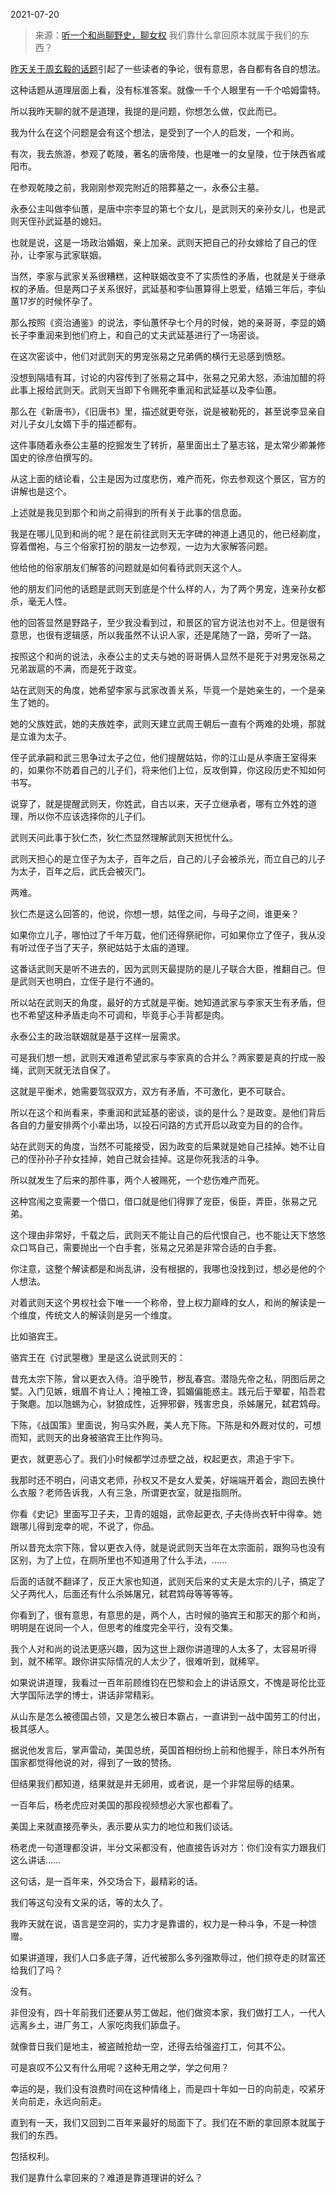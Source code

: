2021-07-20

> 来源：[听一个和尚聊野史，聊女权](http://mp.weixin.qq.com/s?__biz=MzU0MjYwNDU2Mw==&mid=2247500033&idx=1&sn=31dbe8a5e317e70d9ea1ba9c8c35e85c&chksm=fb1aad7dcc6d246b7246b7c02cab10909f303d5f3a6a478fc9dfa7fb0b0373ea50b2aba6e5ce&scene=27#wechat_redirect)
> 我们靠什么拿回原本就属于我们的东西？

[昨天关于周玄毅的话题](http://mp.weixin.qq.com/s?__biz=MzU0MjYwNDU2Mw==&mid=2247500028&idx=1&sn=e3d81766eb5892e641114554d1116a37&chksm=fb1aac80cc6d259698445fb39e84cba5da033aa4ebc45591d6ebcb0b3ef05dad206d2f9e0454&scene=21#wechat_redirect)引起了一些读者的争论，很有意思，各自都有各自的想法。  

  

这种话题从道理层面上看，没有标准答案。就像一千个人眼里有一千个哈姆雷特。  

  

所以我昨天聊的就不是道理，我提的是问题，你想怎么做，仅此而已。  

  

我为什么在这个问题是会有这个想法，是受到了一个人的启发，一个和尚。  

  

有次，我去旅游，参观了乾陵，著名的唐帝陵，也是唯一的女皇陵，位于陕西省咸阳市。

  

在参观乾陵之前，我刚刚参观完附近的陪葬墓之一，永泰公主墓。

  

永泰公主叫做李仙蕙，是唐中宗李显的第七个女儿，是武则天的亲孙女儿，也是武则天侄孙武延基的媳妇。

  

也就是说，这是一场政治婚姻，亲上加亲。武则天把自己的孙女嫁给了自己的侄孙，让李家与武家联姻。  

  

当然，李家与武家关系很糟糕，这种联姻改变不了实质性的矛盾，也就是关于继承权的矛盾。但是两口子关系很好，武延基和李仙蕙算得上恩爱，结婚三年后，李仙蕙17岁的时候怀孕了。

  

那么按照《资治通鉴》的说法，李仙蕙怀孕七个月的时候，她的亲哥哥，李显的嫡长子李重润来到他们府上，和自己的丈夫武延基进行了一场密谈。

  

在这次密谈中，他们对武则天的男宠张易之兄弟俩的横行无忌感到愤怒。

  

没想到隔墙有耳，讨论的内容传到了张易之耳中，张易之兄弟大怒，添油加醋的将此事上报给武则天。武则天当即下令赐死李重润和武延基以及李仙蕙。

  

那么在《新唐书》，《旧唐书》里，描述就更夸张，说是被勒死的，甚至说李显亲自对儿子女儿女婿下手的描述都有。  

  

这件事随着永泰公主墓的挖掘发生了转折，墓里面出土了墓志铭，是太常少卿兼修国史的徐彦伯撰写的。

  

从这上面的结论看，公主是因为过度悲伤，难产而死，你去参观这个景区，官方的讲解也是这个。  

  

上述就是我见到那个和尚之前得到的所有关于此事的信息面。  

  

我是在哪儿见到和尚的呢？是在前往武则天无字碑的神道上遇见的，他已经剃度，穿着僧袍，与三个俗家打扮的朋友一边参观，一边为大家解答问题。  

  

他给他的俗家朋友们解答的问题就是如何看待武则天这个人。

  

他的朋友们问他的话题是武则天到底是个什么样的人，为了两个男宠，连亲孙女都杀，毫无人性。

  

他的回答显然是野路子，至少我没看到过，和景区的官方说法也对不上。但是很有意思，也很有逻辑感，所以我虽然不认识人家，还是尾随了一路，旁听了一路。  

  

按照这个和尚的说法，永泰公主的丈夫与她的哥哥俩人显然不是死于对男宠张易之兄弟跋扈的不满，而是死于政变。

  

站在武则天的角度，她希望李家与武家改善关系，毕竟一个是她亲生的，一个是亲生了她的。  

  

她的父族姓武，她的夫族姓李，武则天建立武周王朝后一直有个两难的处境，那就是立谁为太子。

  

侄子武承嗣和武三思争过太子之位，他们提醒姑姑，你的江山是从李唐王室得来的，如果你不防着自己的儿子们，将来他们上位，反攻倒算，你这段历史不知如何书写。

  

说穿了，就是提醒武则天，你姓武，自古以来，天子立继承者，哪有立外姓的道理，所以你不应该选择你的儿子们。

  

武则天问此事于狄仁杰，狄仁杰显然理解武则天担忧什么。

  

武则天担心的是立侄子为太子，百年之后，自己的儿子会被杀光，而立自己的儿子为太子，百年之后，武氏会被灭门。

  

两难。

  

狄仁杰是这么回答的，他说，你想一想，姑侄之间，与母子之间，谁更亲？

  

如果你立儿子，哪怕过了千年万载，他们还得祭祀你，可如果你立了侄子，我从没有听过侄子当了天子，祭祀姑姑于太庙的道理。

  

这番话武则天是听不进去的，因为武则天最提防的是儿子联合大臣，推翻自己。但是武则天也明白，立侄子是行不通的。

  

所以站在武则天的角度，最好的方式就是平衡。她知道武家与李家天生有矛盾，但也不希望这种矛盾走向不可调和，毕竟手心手背都是肉。  

  

永泰公主的政治联姻就是基于这样一层需求。

  

可是我们想一想，武则天难道希望武家与李家真的合并么？两家要是真的拧成一股绳，武则天就无法自保了。  

  

这就是平衡术，她需要驾驭双方，双方有矛盾，不可激化，更不可联合。  

  

所以在这个和尚看来，李重润和武延基的密谈，谈的是什么？是政变。是他们背后各自的力量安排两个小辈出场，以投石问路的方式开启以政变为目的的合作。  

  

站在武则天的角度，当然不可能接受，因为政变的后果就是她自己挂掉。她不让自己的侄孙孙子孙女挂掉，她自己就会挂掉。这是你死我活的斗争。  

  

所以就发生了后来的那件事，两个人被赐死，一个悲伤难产而死。  

  

这种宫闱之变需要一个借口，借口就是他们得罪了宠臣，佞臣，弄臣，张易之兄弟。

  

这个理由非常好，千载之后，武则天不能让自己的后代恨自己，也不能让天下悠悠众口骂自己，需要抛出一个白手套，张易之兄弟是非常合适的白手套。

  

你注意，这整个解读都是和尚乱讲，没有根据的，我哪也没找到过，想必是他的个人想法。

  

对着武则天这个男权社会下唯一一个称帝，登上权力巅峰的女人，和尚的解读是一个维度，传统文人的解读则是另一个维度。

  

比如骆宾王。

  

骆宾王在《讨武曌檄》里是这么说武则天的：

  

昔充太宗下陈，曾以更衣入侍。洎乎晚节，秽乱春宫。潜隐先帝之私，阴图后房之嬖。入门见嫉，蛾眉不肯让人；掩袖工谗，狐媚偏能惑主。践元后于翚翟，陷吾君于聚麀。加以虺蜴为心，豺狼成性，近狎邪僻，残害忠良，杀姊屠兄，弑君鸩母。  

  

下陈，《战国策》里面说，狗马实外厩，美人充下陈。下陈是和外厩对仗的，可想而知，武则天的出身被骆宾王比作狗马。

  

更衣，就更恶心了。我们小时候都学过赤壁之战，权起更衣，肃追于宇下。  

  

我那时还不明白，问语文老师，孙权又不是女人爱美，好端端开着会，跑回去换什么衣服？老师告诉我，人有三急，所谓更衣室，就是指厕所。

  

你看《史记》里面写卫子夫，卫青的姐姐，武帝起更衣, 子夫侍尚衣轩中得幸。她跟哪儿得到宠幸的呢，不说了，你品。

  

所以昔充太宗下陈，曾以更衣入侍，就是说武则天当年在太宗面前，跟狗马也没有区别，为了上位，在厕所里也不知道用了什么手法，......

  

后面的话就不翻译了，反正大家也知道，武则天后来的丈夫是太宗的儿子，搞定了父子两代人，后面还有什么杀姊屠兄，弑君鸩母等等等等。

  

你看到了，很有意思，有意思的是，两个人，古时候的骆宾王和那天的那个和尚，明明是在说同一个人，但思考的维度完全平行，没有交集。  

  

我个人对和尚的说法更感兴趣，因为这世上跟你讲道理的人太多了，太容易听得到，就不稀罕。跟你讲实际情况的人太少了，很难听到，就稀罕。

  

如果说讲道理，我看过一百年前顾维钧在巴黎和会上的讲话原文，不愧是哥伦比亚大学国际法学的博士，讲话非常精彩。

  

从山东是怎么被德国占领，又是怎么被日本霸占，一直讲到一战中国劳工的付出，极其感人。  

  

据说他发言后，掌声雷动，美国总统，英国首相纷纷上前和他握手，除日本外所有国家都觉得他说的对，得到了一致的赞扬。  

  

但结果我们都知道，结果就是并无卵用，或者说，是一个非常屈辱的结果。

  

一百年后，杨老虎应对美国的那段视频想必大家也都看了。  

  

美国上来就直接亮拳头，表示要从实力的地位和我们谈话。  

  

杨老虎一句道理都没讲，半分文采都没有，他直接告诉对方：你们没有实力跟我们这么讲话......

  

这句话，是一百年来，外交场合下，最精彩的话。  

  

我们等这句没有文采的话，等的太久了。

  

我昨天就在说，语言是空洞的，实力才是靠谱的，权力是一种斗争，不是一种馈赠。  

  

如果讲道理，我们人口多底子薄，近代被那么多列强欺辱过，他们掠夺走的财富还给我们了吗？  

  

没有。

  

非但没有，四十年前我们还要从劳工做起，他们做资本家，我们做打工人，一代人远离乡土，进厂务工，人家吃肉我们舔盘子。  

  

就像昔日我们是地主，被盗贼抢劫一空，还得去给强盗打工，何其不公。

  

可是哀叹不公又有什么用呢？这种无用之学，学之何用？  

  

幸运的是，我们没有浪费时间在这种情绪上，而是四十年如一日的向前走，咬紧牙关向前走，永远向前走。  

  

直到有一天，我们又回到二百年来最好的局面下了。我们在不断的拿回原本就属于我们的东西。  

  

包括权利。

  

我们是靠什么拿回来的？难道是靠道理讲的好么？


